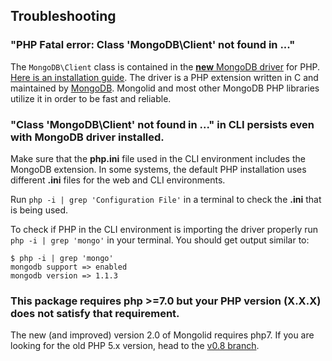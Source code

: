 ## Troubleshooting

### "PHP Fatal error: Class 'MongoDB\Client' not found in ..."

The `MongoDB\Client` class is contained in the [**new** MongoDB driver](http://pecl.php.net/package/mongodb) for PHP. 
[Here is an installation guide](http://www.php.net/manual/en/mongodb.installation.php). The driver is a PHP extension 
written in C and maintained by [MongoDB](https://mongodb.com). Mongolid and most other MongoDB PHP libraries utilize it 
in order to be fast and reliable.

### "Class 'MongoDB\Client' not found in ..." in CLI persists even with MongoDB driver installed.

Make sure that the **php.ini** file used in the CLI environment includes the MongoDB extension. In some systems, the 
default PHP installation uses different **.ini** files for the web and CLI environments.

Run `php -i | grep 'Configuration File'` in a terminal to check the **.ini** that is being used.

To check if PHP in the CLI environment is importing the driver properly run `php -i | grep 'mongo'` in your terminal. 
You should get output similar to:

```
$ php -i | grep 'mongo'
mongodb support => enabled
mongodb version => 1.1.3
```

### This package requires php >=7.0 but your PHP version (X.X.X) does not satisfy that requirement.

The new (and improved) version 2.0 of Mongolid requires php7. If you are looking for the old PHP 5.x version, head to 
the [v0.8 branch](https://github.com/leroy-merlin-br/mongolid/tree/v0.8-dev).
